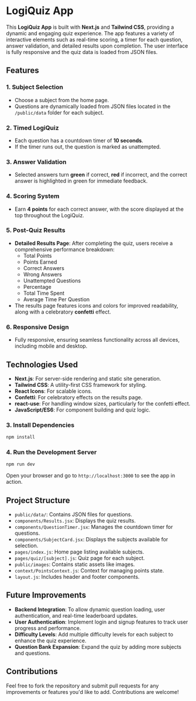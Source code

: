 # LogiQuiz App

This **LogiQuiz App** is built with **Next.js** and **Tailwind CSS**, providing a dynamic and engaging quiz experience. The app features a variety of interactive elements such as real-time scoring, a timer for each question, answer validation, and detailed results upon completion. The user interface is fully responsive and the quiz data is loaded from JSON files.

## Features

### 1. **Subject Selection**
- Choose a subject from the home page.
- Questions are dynamically loaded from JSON files located in the `/public/data` folder for each subject.

### 2. **Timed LogiQuiz**
- Each question has a countdown timer of **10 seconds**.
- If the timer runs out, the question is marked as unattempted.

### 3. **Answer Validation**
- Selected answers turn **green** if correct, **red** if incorrect, and the correct answer is highlighted in green for immediate feedback.

### 4. **Scoring System**
- Earn **4 points** for each correct answer, with the score displayed at the top throughout the LogiQuiz.

### 5. **Post-Quiz Results**
- **Detailed Results Page**: After completing the quiz, users receive a comprehensive performance breakdown:
  - Total Points
  - Points Earned
  - Correct Answers
  - Wrong Answers
  - Unattempted Questions
  - Percentage
  - Total Time Spent
  - Average Time Per Question
- The results page features icons and colors for improved readability, along with a celebratory **confetti** effect.

### 6. **Responsive Design**
- Fully responsive, ensuring seamless functionality across all devices, including mobile and desktop.

## Technologies Used

- **Next.js**: For server-side rendering and static site generation.
- **Tailwind CSS**: A utility-first CSS framework for styling.
- **React Icons**: For scalable icons.
- **Confetti**: For celebratory effects on the results page.
- **react-use**: For handling window sizes, particularly for the confetti effect.
- **JavaScript/ES6**: For component building and quiz logic.

### 3. Install Dependencies
```bash
npm install
```

### 4. Run the Development Server
```bash
npm run dev
```
Open your browser and go to `http://localhost:3000` to see the app in action.

## Project Structure

- `public/data/`: Contains JSON files for questions.
- `components/Results.jsx`: Displays the quiz results.
- `components/QuestionTimer.jsx`: Manages the countdown timer for questions.
- `components/SubjectCard.jsx`: Displays the subjects available for selection.
- `pages/index.js`: Home page listing available subjects.
- `pages/quiz/[subject].js`: Quiz page for each subject.
- `public/images`: Contains static assets like images.
- `context/PointsContext.js`: Context for managing points state.
- `layout.js`: Includes header and footer components.

## Future Improvements

- **Backend Integration**: To allow dynamic question loading, user authentication, and real-time leaderboard updates.
- **User Authentication**: Implement login and signup features to track user progress and performance.
- **Difficulty Levels**: Add multiple difficulty levels for each subject to enhance the quiz experience.
- **Question Bank Expansion**: Expand the quiz by adding more subjects and questions.

## Contributions

Feel free to fork the repository and submit pull requests for any improvements or features you'd like to add. Contributions are welcome!
